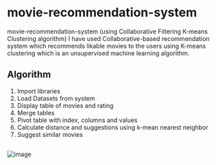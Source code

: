 # movie-recommendation-system
movie-recommendation-system (using Collaborative Filtering K-means Clustering algorithm)
I have used Collaborative-based recommendation system which recommends likable movies to the users using K-means clustering which is an unsupervised machine learning algorithm.

## Algorithm
1.	Import libraries
2.	Load Datasets from system
3.	Display table of movies and rating
4.	Merge tables
5.	Pivot table with index, columns and values
6.	Calculate distance and suggestions using k-mean nearest neighbor
7.	Suggest similar movies

## 
![image](https://user-images.githubusercontent.com/68721650/226790107-5e880213-b535-4fde-96dc-fbb13f8cc85d.png)
